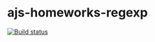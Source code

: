 # ajs-homeworks-regexp

[![Build status](https://ci.appveyor.com/api/projects/status/3beusu5c5ij0g13x?svg=true)](https://ci.appveyor.com/project/dmitry-izjurov/ajs-homeworks-regexp)

